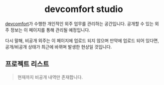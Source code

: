 <div align="center">
  <h1>devcomfort studio</h1>
</div>

[devcomfort](https://github.com/devcomfort)가 수행한 개인적인 외주 업무를 관리하는 공간입니다.
공개할 수 있는 외주 정보는 이 페이지를 통해 관리될 예정입니다.

다시 말해, 비공개 외주는 이 페이지에 업로드 되지 않으며
만약에 업로드 되어 있다면, 공개/비공개 상태가 최근에 바뀌며 발생한 현상일 것입니다.

## 프로젝트 리스트

> 현재까지 비공개 내역만 존재합니다.
